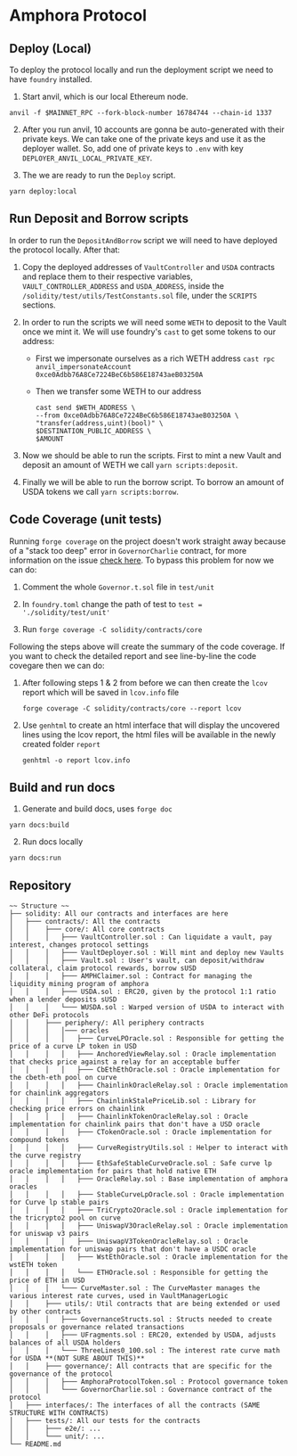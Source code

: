 # Amphora Protocol

## Deploy (Local)

To deploy the protocol locally and run the deployment script we need to have `foundry` installed.

1. Start anvil, which is our local Ethereum node.

```
anvil -f $MAINNET_RPC --fork-block-number 16784744 --chain-id 1337
```

2. After you run anvil, 10 accounts are gonna be auto-generated with their private keys. We can take one of the private keys and use it as the deployer wallet. So, add one of private keys to `.env` with key `DEPLOYER_ANVIL_LOCAL_PRIVATE_KEY`.

3. The we are ready to run the `Deploy` script.

```
yarn deploy:local
```

## Run Deposit and Borrow scripts

In order to run the `DepositAndBorrow` script we will need to have deployed the protocol locally. After that:

1. Copy the deployed addresses of `VaultController` and `USDA` contracts and replace them to their respective variables, `VAULT_CONTROLLER_ADDRESS` and `USDA_ADDRESS`, inside the `/solidity/test/utils/TestConstants.sol` file, under the `SCRIPTS` sections.

2. In order to run the scripts we will need some `WETH` to deposit to the Vault once we mint it. We will use foundry's `cast` to get some tokens to our address:

    - First we impersonate ourselves as a rich WETH address `cast rpc anvil_impersonateAccount 0xce0Adbb76A8Ce7224BeC6b586E18743aeB03250A`

    - Then we transfer some WETH to our address

        ```
        cast send $WETH_ADDRESS \
        --from 0xce0Adbb76A8Ce7224BeC6b586E18743aeB03250A \
        "transfer(address,uint)(bool)" \
        $DESTINATION_PUBLIC_ADDRESS \
        $AMOUNT
        ```

3. Now we should be able to run the scripts. First to mint a new Vault and deposit an amount of WETH we call `yarn scripts:deposit`.

4. Finally we will be able to run the borrow script. To borrow an amount of USDA tokens we call `yarn scripts:borrow`.

## Code Coverage (unit tests)

Running `forge coverage` on the project doesn't work straight away because of a "stack too deep" error in `GovernorCharlie` contract, for more information on the issue [check here](https://github.com/foundry-rs/foundry/issues/3357#issuecomment-1297192171). To bypass this problem for now we can do:

1. Comment the whole `Governor.t.sol` file in `test/unit`

2. In `foundry.toml` change the path of test to `test = './solidity/test/unit'`

3. Run `forge coverage -C solidity/contracts/core`

Following the steps above will create the summary of the code coverage. If you want to check the detailed report and see line-by-line the code covegare then we can do:

1. After following steps 1 & 2 from before we can then create the `lcov` report which will be saved in `lcov.info` file

    `forge coverage -C solidity/contracts/core --report lcov`

2. Use `genhtml` to create an html interface that will display the uncovered lines using the lcov report, the html files will be available in the newly created folder `report`

    `genhtml -o report lcov.info`

## Build and run docs

1. Generate and build docs, uses `forge doc`

`yarn docs:build`

2. Run docs locally

`yarn docs:run`

## Repository

```
~~ Structure ~~
├── solidity: All our contracts and interfaces are here
│   ├─── contracts/: All the contracts
│   │    ├─── core/: All core contracts
│   │    │   ├─── VaultController.sol : Can liquidate a vault, pay interest, changes protocol settings
│   │    │   ├─── VaultDeployer.sol : Will mint and deploy new Vaults
│   │    │   ├─── Vault.sol : User's vault, can deposit/withdraw collateral, claim protocol rewards, borrow sUSD
│   │    │   ├─── AMPHClaimer.sol : Contract for managing the liquidity mining program of amphora
│   │    │   ├─── USDA.sol : ERC20, given by the protocol 1:1 ratio when a lender deposits sUSD
│   │    │   └─── WUSDA.sol : Warped version of USDA to interact with other DeFi protocols
│   │    ├─── periphery/: All periphery contracts
│   │    │   │─── oracles
│   │    │   │   ├─── CurveLPOracle.sol : Responsible for getting the price of a curve LP token in USD
│   │    │   │   ├─── AnchoredViewRelay.sol : Oracle implementation that checks price against a relay for an acceptable buffer
│   │    │   │   ├─── CbEthEthOracle.sol : Oracle implementation for the cbeth-eth pool on curve
│   │    │   │   ├─── ChainlinkOracleRelay.sol : Oracle implementation for chainlink aggregators
│   │    │   │   ├─── ChainlinkStalePriceLib.sol : Library for checking price errors on chainlink
│   │    │   │   ├─── ChainlinkTokenOracleRelay.sol : Oracle implementation for chainlink pairs that don't have a USD oracle
│   │    │   │   ├─── CTokenOracle.sol : Oracle implementation for compound tokens
│   │    │   │   ├─── CurveRegistryUtils.sol : Helper to interact with the curve registry
│   │    │   │   ├─── EthSafeStableCurveOracle.sol : Safe curve lp oracle implementation for pairs that hold native ETH
│   │    │   │   ├─── OracleRelay.sol : Base implementation of amphora oracles
│   │    │   │   ├─── StableCurveLpOracle.sol : Oracle implementation for Curve lp stable pairs
│   │    │   │   ├─── TriCrypto2Oracle.sol : Oracle implementation for the tricrypto2 pool on curve
│   │    │   │   ├─── UniswapV3OracleRelay.sol : Oracle implementation for uniswap v3 pairs
│   │    │   │   ├─── UniswapV3TokenOracleRelay.sol : Oracle implementation for uniswap pairs that don't have a USDC oracle
│   │    │   │   ├─── WstEthOracle.sol : Oracle implementation for the wstETH token
│   │    │   │   └─── ETHOracle.sol : Responsible for getting the price of ETH in USD
│   │    │   └─── CurveMaster.sol : The CurveMaster manages the various interest rate curves, used in VaultManagerLogic
│   │    ├─── utils/: Util contracts that are being extended or used by other contracts
│   │    │   ├─── GovernanceStructs.sol : Structs needed to create proposals or governance related transactions
│   │    │   ├─── UFragments.sol : ERC20, extended by USDA, adjusts balances of all USDA holders
│   │    │   └─── ThreeLines0_100.sol : The interest rate curve math for USDA **(NOT SURE ABOUT THIS)**
│   │    ├─── governance/: All contracts that are specific for the governance of the protocol
│   │    │   ├─── AmphoraProtocolToken.sol : Protocol governance token
│   │    │   └─── GovernorCharlie.sol : Governance contract of the protocol
│   ├─── interfaces/: The interfaces of all the contracts (SAME STRUCTURE WITH CONTRACTS)
│   ├─── tests/: All our tests for the contracts
│   │    ├─── e2e/: ...
│   │    └─── unit/: ...
└── README.md
```
